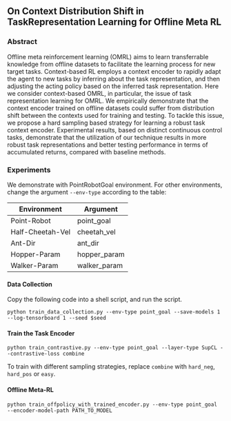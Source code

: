 ## On Context Distribution Shift in TaskRepresentation Learning for Offline Meta RL

### Abstract
Offline meta reinforcement learning (OMRL) aims to learn transferrable knowledge from offline datasets to facilitate the learning process for new target tasks. Context-based RL employs a context encoder to rapidly adapt the agent to new tasks by inferring about the task representation, and then adjusting the acting policy based on the inferred task representation. Here we consider context-based OMRL, in particular, the issue of task representation learning for OMRL. We empirically demonstrate that the context encoder trained on offline datasets could suffer from distribution shift between the contexts used for training and testing. To tackle this issue, we propose a hard sampling based strategy for learning a robust task context encoder. Experimental results, based on distinct continuous control tasks, demonstrate that the utilization of our technique results in more robust task representations and better testing performance in terms of accumulated returns, compared with baseline methods.

### Experiments

We demonstrate with PointRobotGoal environment. For other environments, change the argument `--env-type` according to the table:

Environment  | Argument
------------- | -------------
Point-Robot  | point_goal
Half-Cheetah-Vel  | cheetah_vel
Ant-Dir | ant_dir
Hopper-Param | hopper_param
Walker-Param | walker_param

#### Data Collection
Copy the following code into a shell script, and run the script.
```
python train_data_collection.py --env-type point_goal --save-models 1 --log-tensorboard 1 --seed $seed
```

#### Train the Task Encoder
```
python train_contrastive.py --env-type point_goal --layer-type SupCL --contrastive-loss combine
```
To train with different sampling strategies, replace `combine` with `hard_neg`, `hard_pos` or `easy`.

#### Offline Meta-RL
```
python train_offpolicy_with_trained_encoder.py --env-type point_goal  --encoder-model-path PATH_TO_MODEL
```
